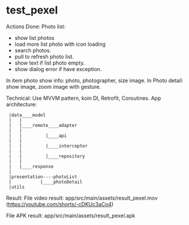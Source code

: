 # test_pexel

Actions Done: 
Photo list:
  - show list photos
  - load more list photo with icon loading
  - search photos.
  - pull to refresh photo list.
  - show text if list photo empty.
  - show dialog error if have exception.
    
In item photo show info: photo, photographer, size image.
In Photo detail: show image, zoom image with gesture.

Technical:
 Use MVVM pattern, koin DI, Retrofit, Coroutines.
App architecture:
```plaintext
 |data____model
 |   |
 |   |____remote____adapter
 |   |
 |   |         |____api
 |   |
 |   |         |____interceptor
 |   |
 |   |         |____repository
 |   |
 |   |____response
 |
 |presentation----photoList
 |           |____photoDetail
 |utils
```

 Result:
   File video result: app/src/main/assets/result_pexel.mov (https://youtube.com/shorts/-cDKUc3aCo4)

   File APK result: app/src/main/assets/result_pexel.apk
 

